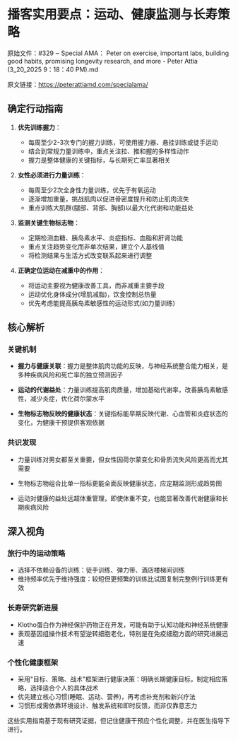 # 播客实用要点：运动、健康监测与长寿策略

原始文件：#329 ‒ Special AMA： Peter on exercise, important labs, building good habits, promising longevity research, and more - Peter Attia (3_20_2025 9：18：40 PM).md

原文链接：https://peterattiamd.com/specialama/

<YouTube videoId="1hgQRiXymbo" />

## 确定行动指南

1. **优先训练握力**：
   - 每周至少2-3次专门的握力训练，可使用握力器、悬挂训练或徒手运动
   - 结合到常规力量训练中，重点关注拉、推和握的多样性动作
   - 握力是整体健康的关键指标，与长期死亡率显著相关

2. **女性必须进行力量训练**：
   - 每周至少2次全身性力量训练，优先于有氧运动
   - 逐渐增加重量，挑战肌肉以促进骨密度提升和防止肌肉流失
   - 重点训练大肌群(腿部、背部、胸部)以最大化代谢和功能益处

3. **监测关键生物标志物**：
   - 定期检测血糖、胰岛素水平、炎症指标、血脂和肝肾功能
   - 重点关注趋势变化而非单次结果，建立个人基线值
   - 将检测结果与生活方式改变联系起来进行调整

4. **正确定位运动在减重中的作用**：
   - 将运动主要视为健康改善工具，而非减重主要手段
   - 运动优化身体成分(增肌减脂)，饮食控制总热量
   - 优先考虑能提高胰岛素敏感性的运动形式(如力量训练)

## 核心解析

### 关键机制
- **握力与健康关联**：握力是整体肌肉功能的反映，与神经系统整合能力相关，是多种疾病风险和死亡率的独立预测因子
  
- **运动的代谢益处**：力量训练提高肌肉质量，增加基础代谢率，改善胰岛素敏感性，减少炎症，优化荷尔蒙水平

- **生物标志物反映的健康状态**：关键指标能早期反映代谢、心血管和炎症状态的变化，为健康干预提供客观依据

### 共识发现
- 力量训练对男女都至关重要，但女性因荷尔蒙变化和骨质流失风险更高而尤其需要
  
- 生物标志物组合比单一指标更能全面反映健康状态，应定期监测形成趋势图

- 运动对健康的益处远超体重管理，即使体重不变，也能显著改善代谢健康和长期疾病风险

## 深入视角

### 旅行中的运动策略
- 选择不依赖设备的训练：徒手训练、弹力带、酒店楼梯间训练
- 维持频率优先于维持强度：较短但更频繁的训练比试图复制完整例行训练更有效

### 长寿研究新进展
- Klotho蛋白作为神经保护药物正在开发，可能有助于认知功能和神经系统健康
- 表观基因组操作技术有望逆转细胞老化，特别是在免疫细胞方面的研究进展迅速

### 个性化健康框架
- 采用"目标、策略、战术"框架进行健康决策：明确长期健康目标，制定相应策略，选择适合个人的具体战术
- 优先建立核心习惯(睡眠、运动、营养)，再考虑补充剂和新兴疗法
- 习惯形成需依靠环境设计、触发系统和即时反馈，而非仅靠意志力

这些实用指南基于现有研究证据，但记住健康干预应个性化调整，并在医生指导下进行。